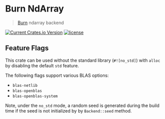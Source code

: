 # Burn NdArray

> [Burn](https://github.com/burn-rs/burn) ndarray backend

[![Current Crates.io Version](https://img.shields.io/crates/v/burn-ndarray.svg)](https://crates.io/crates/burn-ndarray)
[![license](https://shields.io/badge/license-MIT%2FApache--2.0-blue)](https://github.com/burn-rs/burn-ndarray/blob/master/README.md)


## Feature Flags

This crate can be used without the standard library (`#![no_std]`) with `alloc` by disabling
the default `std` feature.

The following flags support various BLAS options:
* `blas-netlib` 
* `blas-openblas`
* `blas-openblas-system`

Note, under the `no_std` mode, a random seed is generated during the build time if the seed is not initialized by by `Backend::seed` method.